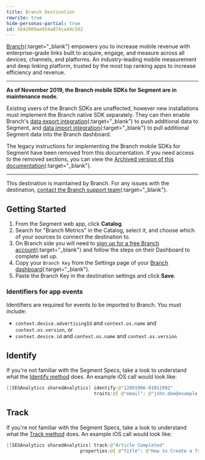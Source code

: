 ```yaml
---
title: Branch Destination
rewrite: true
hide-personas-partial: true
id: 5642909ae954a874ca44c582
---
```

[Branch](https://branch.io/?utm_source=segmentio&utm_medium=docs&utm_campaign=partners){:target="_blank”} empowers you to increase mobile revenue with enterprise-grade links built to acquire, engage, and measure across all devices, channels, and platforms. An industry-leading mobile measurement and deep linking platform, trusted by the most top ranking apps to increase efficiency and revenue.

---

**As of November 2019, the Branch mobile SDKs for Segment are in maintenance mode.**

Existing users of the Branch SDKs are unaffected, however new installations must implement the Branch native SDK separately. They can then enable Branch's [data export integration](https://docs.branch.io/integrations/segment-export/){:target="_blank”} to push additional data to Segment, and [data import integration](https://docs.branch.io/integrations/segment-import/){:target="_blank"} to pull additional Segment data into the Branch dashboard.

The legacy instructions for implementing the Branch mobile SDKs for Segment have been removed from this documentation. If you need access to the removed sections, you can view the [Archived version of this documentation](https://web.archive.org/web/20191113225102//docs/connections/destinations/catalog/branch-metrics/){:target="_blank"}.

---

This destination is maintained by Branch. For any issues with the destination, [contact the Branch support team](https://support.branch.io/support/home){:target="_blank"}.

## Getting Started

  1. From the Segment web app, click **Catalog**.
  2. Search for "Branch Metrics" in the Catalog, select it, and choose which of your sources to connect the destination to.
  3. On Branch side you will need to [sign up for a free Branch account](http://branch.io/signup?bmp=segment){:target="_blank"} and follow the steps on their Dashboard to complete set up.
  4. Copy your `Branch Key` from the Settings page of your [Branch dashboard](https://dashboard.branch.io/#/settings){:target="_blank"}.
  5. Paste the Branch Key in the destination settings and click **Save**.


### Identifiers for app events

Identifiers are required for events to be imported to Branch. You must include:
- `context.device.advertisingId` and `context.os.name` and `context.os.version`, or
- `context.device.id` and `context.os.name` and `context.os.version`


## Identify

If you're not familiar with the Segment Specs, take a look to understand what the [Identify method](/docs/connections/spec/identify/) does. An example iOS call would look like:
```swift
[[SEGAnalytics sharedAnalytics] identify:@"12091906-01011992"
                                traits:@{ @"email": @"john.doe@example.com" }];
```

## Track

If you're not familiar with the Segment Specs, take a look to understand what the [Track method](/docs/connections/spec/track/) does. An example iOS call would look like:

```swift
[[SEGAnalytics sharedAnalytics] track:@"Article Completed"
                           properties:@{ @"title": @"How to Create a Tracking Plan", @"course": @"Intro to Analytics" }];
```
